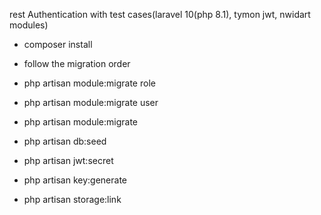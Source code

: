 rest Authentication with test cases(laravel 10(php 8.1), tymon jwt, nwidart modules)

- composer install

- follow the migration order 

- php artisan module:migrate role

- php artisan module:migrate user

- php artisan module:migrate

- php artisan db:seed

- php artisan jwt:secret

- php artisan key:generate

- php artisan storage:link






